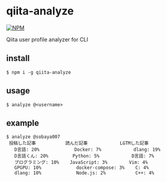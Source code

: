# qiita-analyze

[![NPM](https://nodei.co/npm/qiita-analyze.png)](https://nodei.co/npm/qiita-analyze/)

Qiita user profile analyzer for CLI

## install

```
$ npm i -g qiita-analyze
```

## usage

```
$ analyze @<username>
```

## example

```
$ analyze @sobaya007
 投稿した記事           読んだ記事            LGTMした記事
   D言語: 20%             Docker: 7%            dlang: 19%
   D言語くん: 20%         Python: 5%            D言語: 7%
   プログラミング: 10%    JavaScript: 3%        Vim: 4%
   GPGPU: 10%             docker-compose: 3%    C: 4%
   dlang: 10%             Node.js: 2%           C++: 4%
```
